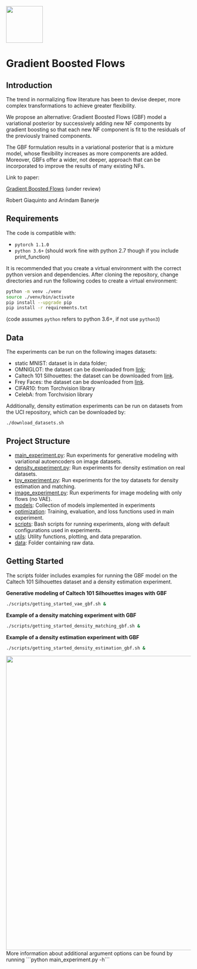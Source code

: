 <img src="../master/docs/images/stew.png" width="100">

# Gradient Boosted Flows

## Introduction
The trend in normalizing flow literature has been to devise deeper, more complex transformations
to achieve greater flexibility.

We propose an alternative: Gradient Boosted Flows (GBF) model a variational posterior by successively
adding new NF components by gradient boosting so that each new NF component is fit to the residuals of
the previously trained components.

The GBF formulation results in a variational posterior that is a mixture model, whose flexibility
increases as more components are added. Moreover, GBFs offer a  wider, not deeper, approach that can
be incorporated to improve the results of many existing NFs.


Link to paper:

[Gradient Boosted Flows](https://arxiv.org/abs/2002.11896) (under review)

Robert Giaquinto and Arindam Banerje




## Requirements
The code is compatible with:

  * `pytorch 1.1.0`
  * `python 3.6+` (should work fine with python 2.7 though if you include print_function)

It is recommended that you create a virtual environment with the correct
python version and dependencies. After cloning the repository, change directories
and run the following codes to create a virtual environment:

```bash
python -m venv ./venv
source ./venv/bin/activate
pip install --upgrade pip
pip install -r requirements.txt
```

(code assumes `python` refers to python 3.6+, if not use `python3`)


## Data
The experiments can be run on the following images datasets:


* static MNIST: dataset is in data folder;
* OMNIGLOT: the dataset can be downloaded from [link](https://github.com/yburda/iwae/blob/master/datasets/OMNIGLOT/chardata.mat);
* Caltech 101 Silhouettes: the dataset can be downloaded from [link](https://people.cs.umass.edu/~marlin/data/caltech101_silhouettes_28_split1.mat).
* Frey Faces: the dataset can be downloaded from [link](https://github.com/y0ast/Variational-Autoencoder/blob/master/freyfaces.pkl).
* CIFAR10: from Torchvision library
* CelebA: from Torchvision library

Additionally, density estimation experiments can be run on datasets from the UCI repository, which can be downloaded by:

```
./download_datasets.sh
```



## Project Structure

* [main_experiment.py](https://github.com/robert-giaquinto/gradient-boosted-flows/blob/master/main_experiment.py): Run experiments for generative modeling with variational autoencoders on image datasets. 
* [density_experiment.py](https://github.com/robert-giaquinto/gradient-boosted-flows/blob/master/density_experiment): Run experiments for density estimation on real datasets.
* [toy_experiment.py](https://github.com/robert-giaquinto/gradient-boosted-flows/blob/master/toy_experiment.py): Run experiments for the toy datasets for density estimation and matching.
* [image_experiment.py](https://github.com/robert-giaquinto/gradient-boosted-flows/blob/master/image_experiment.py): Run experiments for image modeling with only flows (no VAE).
* [models](https://github.com/robert-giaquinto/gradient-boosted-flows/tree/master/models): Collection of models implemented in experiments
* [optimization](https://github.com/robert-giaquinto/gradient-boosted-flows/tree/master/optimization): Training, evaluation, and loss functions used in main experiment.
* [scripts](https://github.com/robert-giaquinto/gradient-boosted-flows/tree/master/scripts): Bash scripts for running experiments, along with default configurations used in experiments.
* [utils](https://github.com/robert-giaquinto/gradient-boosted-flows/tree/master/utils): Utility functions, plotting, and data preparation.
* [data](https://github.com/robert-giaquinto/gradient-boosted-flows/tree/master/data): Folder containing raw data.





## Getting Started

The scripts folder includes examples for running the GBF model on the
Caltech 101 Silhouettes dataset and a density estimation experiment.

**Generative modeling of Caltech 101 Silhouettes images with GBF**<br/>
```bash
./scripts/getting_started_vae_gbf.sh &
```

**Example of a density matching experiment with GBF**<br/>
```bash
./scripts/getting_started_density_matching_gbf.sh &
```

**Example of a density estimation experiment with GBF**<br/>
```bash
./scripts/getting_started_density_estimation_gbf.sh &
```

<img src="../master/docs/images/8gaussians_boosted_K1_bs64_C8_reg80_realnvp_tanh1_hsize256.gif" width="800" height="800" />

<br/>
More information about additional argument options can be found by running ```python main_experiment.py -h```









